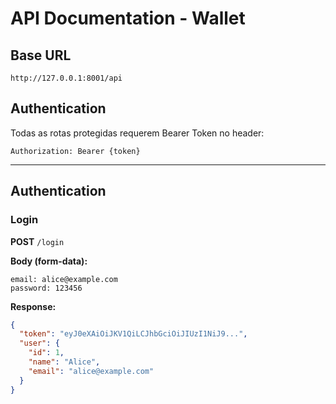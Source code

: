 # API Documentation - Wallet

## Base URL
```
http://127.0.0.1:8001/api
```

## Authentication
Todas as rotas protegidas requerem Bearer Token no header:
```
Authorization: Bearer {token}
```

---

## Authentication

### Login
**POST** `/login`

**Body (form-data):**
```
email: alice@example.com
password: 123456
```

**Response:**
```json
{
  "token": "eyJ0eXAiOiJKV1QiLCJhbGciOiJIUzI1NiJ9...",
  "user": {
    "id": 1,
    "name": "Alice",
    "email": "alice@example.com"
  }
}
```